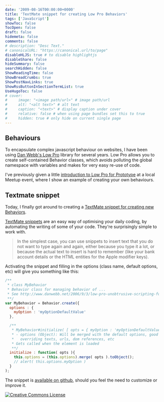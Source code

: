 ```yaml
---
date: '2009-08-16T00:00:00+0000'
title: 'TextMate snippet for creating Low Pro Behaviors'
tags: ['JavaScript']
showToc: false
TocOpen: false
draft: false
hidemeta: false
comments: false
# description: "Desc Text."
# canonicalURL: "https://canonical.url/to/page"
disableHLJS: true # to disable highlightjs
disableShare: false
hideSummary: false
searchHidden: false
ShowReadingTime: false
ShowBreadCrumbs: true
ShowPostNavLinks: true
ShowRssButtonInSectionTermList: true
UseHugoToc: false
# cover:
#     image: "<image path/url>" # image path/url
#     alt: "<alt text>" # alt text
#     caption: "<text>" # display caption under cover
#     relative: false # when using page bundles set this to true
#     hidden: true # only hide on current single page
---
```


## Behaviours

To encapsulate complex javascript behaviour on websites, I have been using [Dan Webb's Low Pro](http://www.danwebb.net/lowpro) library for several years. Low Pro allows you to create self-contained Behavior classes, which avoids polluting the global namespace with variables and makes for very easy re-use of code.

I've previously given a little [introduction to Low Pro for Prototype](http://roderick.dk/blog/2009/05/07/introduction-to-low-pro-for-prototype/) at a local Meetup event, where I show an example of creating your own behaviours.

## Textmate snippet

Today, I finally got around to creating a [TextMate snippet for creating new Behaviors](http://gist.github.com/168604).

[TextMate snippets](http://manual.macromates.com/en/snippets) are an easy way of optimising your daily coding, by automating the writing of some of your code. They're surprisingly simple to work with.

> In the simplest case, you can use snippets to insert text that you do not want to type again and again, either because you type it a lot, or because the actual text to insert is hard to remember (like your bank account details or the HTML entities for the Apple modifier keys).

Activating the snippet and filling in the options (class name, default options, etc) will give you something like this:

```javascript
/**
 * class MyBehavior
 * Behavior class for managing behavior of ...
 * See http://www.danwebb.net/2006/9/3/low-pro-unobtrusive-scripting-for-prototype
 **/
var MyBehavior = Behavior.create({
  options : {
    myOption : 'myOptionDefaultValue'
  },

  /**
   * MyBehavior#initialize( [ opts = { myOption : 'myOptionDefaultValue' }] )
   * - options (Object): Will be merged with the default options, good for 
   *   overriding texts, urls, dom references, etc
   * Gets called when the element is loaded 
   **/
  initialize : function( opts ){
    this.options = (this.options).merge( opts ).toObject();
    // alert( this.options.myOption )
  }
);
```

The snippet is [available on github](http://gist.github.com/168604), should you feel the need to customize or improve it.

<a rel="license" href="http://creativecommons.org/licenses/by-sa/2.5/dk/"><img alt="Creative Commons License" style="border-width:0" src="http://i.creativecommons.org/l/by-sa/2.5/dk/80x15.png" /></a>
